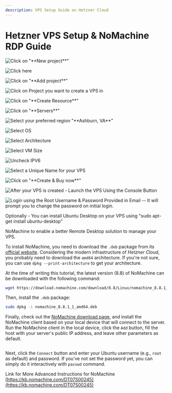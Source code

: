 ```yaml
---
description: VPS Setup Guide on Hetzner Cloud
---
```


# Hetzner VPS Setup & NoMachine RDP Guide

![Click on "\*\*New project\*\*"](<.gitbook/assets/0 (1) (1).png>)

![Click here](<.gitbook/assets/1 (1) (1).png>)

![Click on "\*\*Add project\*\*"](<.gitbook/assets/2 (1) (1).png>)

![Click on  Project you want to create a VPS in](<.gitbook/assets/3 (1) (1).png>)

![Click on "\*\*Create Resource\*\*"](<.gitbook/assets/4 (1) (1).png>)

![Click on "\*\*Servers\*\*"](<.gitbook/assets/5 (1) (1).png>)

![Select your preferred region "\*\*Ashburn, VA\*\*"](<.gitbook/assets/6 (1) (1).png>)

![Select OS](<.gitbook/assets/7 (1) (1).png>)

![Select Architecture](<.gitbook/assets/8 (1) (1).png>)

![Select VM Size](<.gitbook/assets/9 (1).png>)

![Uncheck IPV6](<.gitbook/assets/10 (1).png>)

![Select a Unique Name for your VPS](<.gitbook/assets/11 (1).png>)

![Click on "\*\*Create & Buy now\*\*"](<.gitbook/assets/12 (1).png>)

![After your VPS is created - Launch the VPS Using the Console Button](<.gitbook/assets/13 (1).png>)

![Login using the Root Username & Password Provided in Email -- It will prompt you to change the password on initial login.](<.gitbook/assets/14 (1).png>)

Optionally - You can install Ubuntu Desktop on your VPS using "sudo apt-get install ubuntu-desktop"

NoMachine to enable a better Remote Desktop solution to manage your VPS.

To install NoMachine, you need to download the `.deb` package from its [official website](https://downloads.nomachine.com/linux/?id=1). Considering the modern infrastructure of _Hetzner Cloud_, you probably need to download the `amd64` architecture. If you're not sure, you can use `dpkg --print-architecture` to get your architecture.

At the time of writing this tutorial, the latest version (8.8) of NoMachine can be downloaded with the following command:

```bash
wget https://download.nomachine.com/download/8.8/Linux/nomachine_8.8.1_1_amd64.deb
```

Then, install the `.deb` package:

```bash
sudo dpkg -i nomachine_8.8.1_1_amd64.deb
```

Finally, check out the [NoMachine download page](https://downloads.nomachine.com/), and install the NoMachine client based on your local device that will connect to the server. Run the NoMachine client in the local device, click the `Add` button, fill the host with your server's public IP address, and leave other parameters as default.

<figure><img src=".gitbook/assets/image.png" alt=""><figcaption></figcaption></figure>

Next, click the `Connect` button and enter your Ubuntu username (e.g., `root` as default) and password. If you've not set the password yet, you can simply do it interactively with `passwd` command.

Link for More Advanced Instructions for NoMachine [https://kb.nomachine.com/DT07S00245](https://kb.nomachine.com/DT07S00245)
